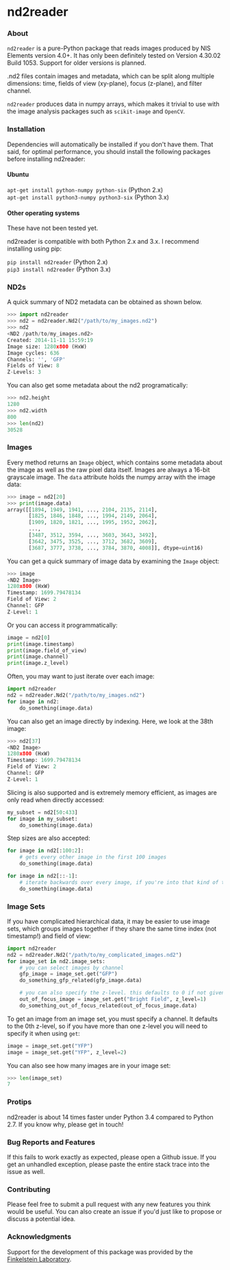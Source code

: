 # nd2reader

### About

`nd2reader` is a pure-Python package that reads images produced by NIS Elements version 4.0+. It has only been definitely tested on Version 4.30.02 Build 1053. Support for older versions is planned.

.nd2 files contain images and metadata, which can be split along multiple dimensions: time, fields of view (xy-plane), focus (z-plane), and filter channel.

`nd2reader` produces data in numpy arrays, which makes it trivial to use with the image analysis packages such as `scikit-image` and `OpenCV`.

### Installation

Dependencies will automatically be installed if you don't have them. That said, for optimal performance, you should
install the following packages before installing nd2reader:

#### Ubuntu
`apt-get install python-numpy python-six` (Python 2.x)  
`apt-get install python3-numpy python3-six` (Python 3.x)  

#### Other operating systems
These have not been tested yet.

nd2reader is compatible with both Python 2.x and 3.x. I recommend installing using pip:

`pip install nd2reader` (Python 2.x)  
`pip3 install nd2reader` (Python 3.x)

### ND2s

A quick summary of ND2 metadata can be obtained as shown below.
```python
>>> import nd2reader
>>> nd2 = nd2reader.Nd2("/path/to/my_images.nd2")
>>> nd2
<ND2 /path/to/my_images.nd2>
Created: 2014-11-11 15:59:19
Image size: 1280x800 (HxW)
Image cycles: 636
Channels: '', 'GFP'
Fields of View: 8
Z-Levels: 3
```

You can also get some metadata about the nd2 programatically:

```python
>>> nd2.height
1280
>>> nd2.width
800
>>> len(nd2)
30528
```

### Images

Every method returns an `Image` object, which contains some metadata about the image as well as the
raw pixel data itself. Images are always a 16-bit grayscale image. The `data` attribute holds the numpy array
with the image data:

```python
>>> image = nd2[20]
>>> print(image.data)
array([[1894, 1949, 1941, ..., 2104, 2135, 2114],
       [1825, 1846, 1848, ..., 1994, 2149, 2064],
       [1909, 1820, 1821, ..., 1995, 1952, 2062],
       ...,
       [3487, 3512, 3594, ..., 3603, 3643, 3492],
       [3642, 3475, 3525, ..., 3712, 3682, 3609],
       [3687, 3777, 3738, ..., 3784, 3870, 4008]], dtype=uint16)
```

You can get a quick summary of image data by examining the `Image` object:

```python
>>> image
<ND2 Image>
1280x800 (HxW)
Timestamp: 1699.79478134
Field of View: 2
Channel: GFP
Z-Level: 1
```

Or you can access it programmatically:

```python
image = nd2[0]
print(image.timestamp)
print(image.field_of_view)
print(image.channel)
print(image.z_level)
```

Often, you may want to just iterate over each image:

```python
import nd2reader
nd2 = nd2reader.Nd2("/path/to/my_images.nd2")
for image in nd2:
    do_something(image.data)
```

You can also get an image directly by indexing. Here, we look at the 38th image:

```python
>>> nd2[37]
<ND2 Image>
1280x800 (HxW)
Timestamp: 1699.79478134
Field of View: 2
Channel: GFP
Z-Level: 1
```

Slicing is also supported and is extremely memory efficient, as images are only read when directly accessed:

```python
my_subset = nd2[50:433]
for image in my_subset:
    do_something(image.data)
```

Step sizes are also accepted:

```python
for image in nd2[:100:2]:
    # gets every other image in the first 100 images
    do_something(image.data)

for image in nd2[::-1]:
    # iterate backwards over every image, if you're into that kind of thing
    do_something(image.data)
```

### Image Sets

If you have complicated hierarchical data, it may be easier to use image sets, which groups images together if they
share the same time index (not timestamp!) and field of view:

```python
import nd2reader
nd2 = nd2reader.Nd2("/path/to/my_complicated_images.nd2")
for image_set in nd2.image_sets:
    # you can select images by channel
    gfp_image = image_set.get("GFP")
    do_something_gfp_related(gfp_image.data)

    # you can also specify the z-level. this defaults to 0 if not given
    out_of_focus_image = image_set.get("Bright Field", z_level=1)
    do_something_out_of_focus_related(out_of_focus_image.data)
```

To get an image from an image set, you must specify a channel. It defaults to the 0th z-level, so if you have
more than one z-level you will need to specify it when using `get`:

```python
image = image_set.get("YFP")
image = image_set.get("YFP", z_level=2)
```

You can also see how many images are in your image set:

```python
>>> len(image_set)
7
```

### Protips

nd2reader is about 14 times faster under Python 3.4 compared to Python 2.7. If you know why, please get in touch!

### Bug Reports and Features

If this fails to work exactly as expected, please open a Github issue. If you get an unhandled exception, please
paste the entire stack trace into the issue as well.

### Contributing

Please feel free to submit a pull request with any new features you think would be useful. You can also create an
issue if you'd just like to propose or discuss a potential idea.

### Acknowledgments

Support for the development of this package was provided by the [Finkelstein Laboratory](http://finkelsteinlab.org/).
